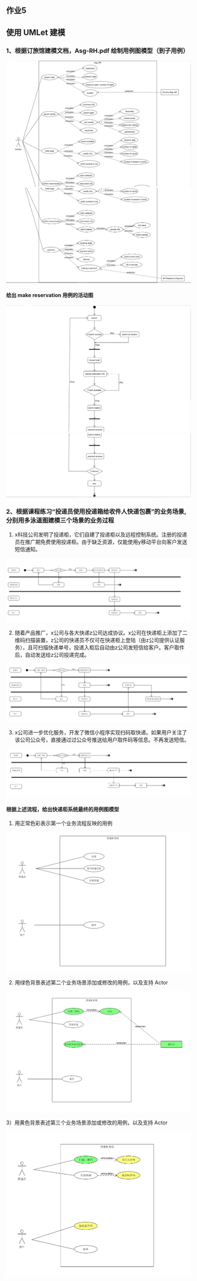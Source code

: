 ## 作业5

## 使用 UMLet 建模

### 1、根据订旅馆建模文档，Asg-RH.pdf 绘制用例图模型（到子用例）
![UML_part1](data/UML_part1.JPG)
![UML_part2](data/UML_part2.JPG)

#### 给出 make reservation 用例的活动图
![UML_Activity_part1](data/UML_Activity_part1.JPG)
![UML_Activity_part2](data/UML_Activity_part2.JPG)

### 2、根据课程练习“投递员使用投递箱给收件人快递包裹”的业务场景,分别用多泳道图建模三个场景的业务过程

1) x科技公司发明了投递柜，它们自建了投递柜以及远程控制系统。注册的投递员在推广期免费使用投递柜。由于缺乏资源，仅能使用y移动平台向客户发送短信通知。

![scene1](data/scene1.JPG)

2) 随着产品推广，x公司与各大快递z公司达成协议。x公司在快递柜上添加了二维码扫描装置，z公司的快递员不仅可在快递柜上登陆（由z公司提供认证服务），且可扫描快递单号，投递入柜后自动由z公司发短信给客户。客户取件后，自动发送给z公司投递完成。

![scene2](data/scene2.JPG)

3) x公司进一步优化服务，开发了微信小程序实现扫码取快递。如果用户关注了该公司公众号，直接通过过公众号推送给用户取件码等信息。不再发送短信。

![scene3](data/scene3.JPG)

#### 根据上述流程，给出快递柜系统最终的用例图模型

1) 用正常色彩表示第一个业务流程反映的用例

![scene1_case](data/scene1_case.JPG)

2) 用绿色背景表述第二个业务场景添加或修改的用例，以及支持 Actor

![scene2_case](data/scene2_case.JPG)

3）用黄色背景表述第三个业务场景添加或修改的用例，以及支持 Actor

![scene3_case](data/scene3_case.JPG)